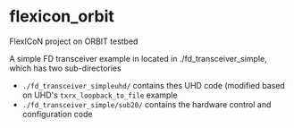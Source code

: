 # flexicon_orbit
FlexICoN project on ORBIT testbed

A simple FD transceiver example in located in ./fd_transceiver_simple, which has two sub-directories
- `./fd_transceiver_simpleuhd/` contains thes UHD code (modified based on UHD's `txrx_loopback_to_file` example
- `./fd_transceiver_simple/sub20/` contains the hardware control and configuration code
